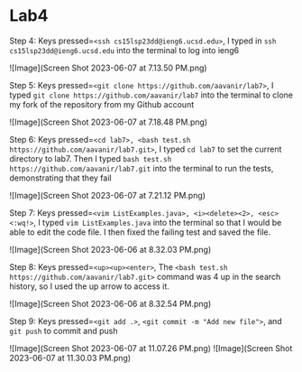 # Lab4

Step 4: Keys pressed=```<ssh cs15lsp23dd@ieng6.ucsd.edu>```, I typed in ```ssh cs15lsp23dd@ieng6.ucsd.edu``` into the terminal to log into ieng6

![Image](Screen Shot 2023-06-07 at 7.13.50 PM.png)

Step 5: Keys pressed=```<git clone https://github.com/aavanir/lab7>```, I typed ```git clone https://github.com/aavanir/lab7``` into the terminal to clone my fork of the repository from my Github account

![Image](Screen Shot 2023-06-07 at 7.18.48 PM.png)

Step 6: Keys pressed=```<cd lab7>, <bash test.sh https://github.com/aavanir/lab7.git>```, I typed ```cd lab7``` to set the current directory to lab7. Then I typed ```bash test.sh https://github.com/aavanir/lab7.git``` into the terminal to run the tests, demonstrating that they fail

![Image](Screen Shot 2023-06-07 at 7.21.12 PM.png)
  
Step 7: Keys pressed=```<vim ListExamples.java>, <i><delete><2>, <esc><:wq!>```, I typed ```vim ListExamples.java``` into the terminal so that I would be able to edit the code file. I then fixed the failing test and saved the file.

![Image](Screen Shot 2023-06-06 at 8.32.03 PM.png)

Step 8: Keys pressed=```<up><up><enter>```, The ```<bash test.sh https://github.com/aavanir/lab7.git>``` command was 4 up in the search history, so I used the up arrow to access it.

![Image](Screen Shot 2023-06-06 at 8.32.54 PM.png)

Step 9: Keys pressed=```<git add .>```, ```<git commit -m "Add new file">```, and ```git push``` to commit and push

![Image](Screen Shot 2023-06-07 at 11.07.26 PM.png)
![Image](Screen Shot 2023-06-07 at 11.30.03 PM.png)

